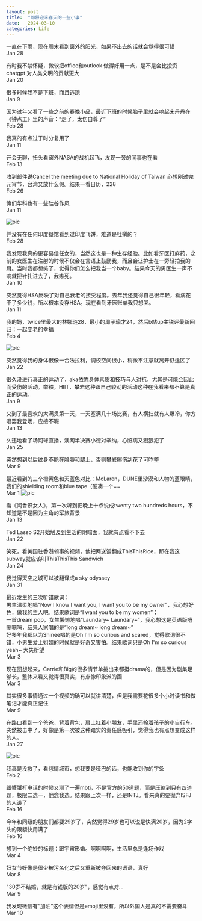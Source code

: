 ```yaml
---
layout: post
title:  "即将迎来春天的一些小事"
date:   2024-03-10
categories: Life
---
```


一直在下雨，现在周末看到窗外的阳光，如果不出去的话就会觉得很可惜\
Jan 28

有时我不禁怀疑，微软把office和outlook 做得好用一点，是不是会比投资chatgpt 对人类文明的贡献更大\
Jan 20

很多时候我不是下班，而且逃跑\
Jan 9

因为过年又看了一些之前的春晚小品，最近下班的时候脑子里就会响起宋丹丹在《钟点工》里的声音：“走了，太伤自尊了”\
Feb 28

我真的有点过于时分复用了\
Jan 11

开会无聊，扭头看窗外NASA的战机起飞，发现一旁的同事也在看\
Feb 13

收到邮件说Cancel the meeting due to National Holiday of Taiwan 心想刚过完元宵节，台湾又放什么假。结果一看日历，228\
Feb 26

俺们华科也有一些硅谷作风\
Jan 11

![pic](/image/q1_1.jpg)

并没有在任何印度餐馆看到过印度飞饼，难道是杜撰的？\
Feb 28

我发现我真的更容易信任女的，当然这也是一种生存经验。比如看牙医打麻药，之前的女医生在注射的时候不仅会在言语上鼓励我，而且会让护士在一旁轻拍我的肩。当时我都想笑了，觉得你们怎么把我当一个baby。结果今天的男医生一声不响就把针扎进去了，我疼死。\
Jan 10

突然觉得HSA反映了对自己衰老的接受程度。去年我还觉得自己很年轻，看病花不了多少钱，所以根本没存HSA。现在看到牙医账单我只想哭。\
Jan 11

我的妈，twice里最大的林娜琏28，最小的周子瑜才24，然后b站up主锐评最新回归：一起变老的幸福\
Feb 4

![pic](/image/q1_4.jpg)

突然觉得我的身体很像一台法拉利，调校空间很小，稍微不注意就离开舒适区了\
Jan 22

很久没进行真正的运动了，aka依靠身体素质和技巧与人对抗，尤其是可能会因此而受伤的活动。举铁，HIIT，攀岩这种跟自己较劲的活动这种在我看来都不算是真正的运动。\
Jan 9

又到了最喜欢的大满贯第一天，一天塞满几十场比赛，有人横扫就有人爆冷，你方唱罢我登场，应接不暇\
Jan 13

久违地看了场网球直播，澳网半决赛小德对辛纳，心脏病又狠狠犯了\
Jan 25

突然想到以后纹身不能在胳膊和腿上，否则攀岩擦伤刮花了可咋整\
Mar 9

最近看到的三个橙黄色和天蓝色对比：McLaren，DUNE里沙漠和人物的蓝眼睛，我们的shielding room和blue tape（硬凑一个==\
Mar 1
![pic](/image/q1_5.jpg)

看《闻香识女人》，第一次听到把晚上十点说成twenty two hundreds hours，不知道是不是因为主角的军旅背景\
Jan 13

Ted Lasso S2开始触及到生活的阴暗面，我就有点看不下去\
Jan 22

笑死，看美国驻香港领事的视频，他把两送饭翻成ThisThisRice，那在我这subway就应该叫ThisThisThis Sandwich\
Jan 24

我觉得天空之城可以被翻译成a sky odyssey\
Jan 31

最近发生的三次听错歌词：\
男生温柔地唱“Now I know I want you, I want you to be my owner”，我心想好色，做我的主人吧。结果歌词是“I want you to be my women”；\
一首dream pop，女生懒懒地唱“Laundary~ Laundary~”，我心想这是英语版嘻唰唰吗，结果人家唱的是“long dream~ long dream~”\
好多年我都以为Shinee唱的是Oh I'm so curious and scared，觉得歌词很不错，小男生爱上姐姐的时候就是好奇又害怕。结果歌词只是Oh I'm so curious yeah~ 大失所望\
Mar 3

现在回想起来，Carrie和Big的很多情节单挑出来都挺drama的，但是因为剧集足够长，整体来看又觉得很真实，有点像印象派的画\
Mar 3

其实很多事情通过一个视频的确可以就讲清楚，但是我需要花很多个小时读书和做笔记才能真正记住\
Mar 9

在路口看到一个爸爸，背着背包，肩上扛着小朋友，手里还拎着孩子的小自行车。突然被击中了，好像是第一次被这种踏实的责任感吸引，觉得我也有点想变成这样的人。\
Jan 27

![pic](/image/q1_3.jpg)

我真是没救了，看悲情城市，想我要是哑巴的话，也能收到你的字条\
Feb 2

跟蟹蟹打电话的时候又测了一遍mbti，不是官方的50道题，而是压缩到只有四道题，极限二选一，他念我选。结果跟上次一样，还是INTJ。看来真的要抛弃ISFJ的人设了\
Feb 16

今年和同级的朋友们都要29岁了，突然觉得29岁也可以说是快满20岁，因为2字头的限额快用满了\
Feb 16

想到一个绝妙的标题：跟宇宙形婚。啊啊啊啊，生活里总是逢场作戏\
Mar 4

妇女节好像是很少被污名化之后又重新被夺回来的词语，真好\
Mar 8

"30岁不结婚，就是有钱版的20岁"，感觉有点对...\
Mar 9

我发现微信有“加油”这个表情但是emoji里没有，所以外国人是真的不需要奋斗\
Mar 10










